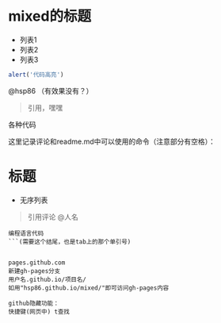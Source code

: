# mixed的标题

* 列表1
* 列表2
* 列表3

```js
alert('代码高亮')
```

@hsp86 （有效果没有？）

> 引用，嘿嘿 

各种代码

这里记录评论和readme.md中可以使用的命令（注意部分有空格）：
# 标题
* 无序列表
> 引用评论
@人名
```编程语言名(如js；注意这里是tab上的那个单引号)
编程语言代码
```(需要这个结尾，也是tab上的那个单引号)


pages.github.com
新建gh-pages分支
用户名.github.io/项目名/
如用"hsp86.github.io/mixed/"即可访问gh-pages内容

github隐藏功能：
快捷键(网页中) t查找

